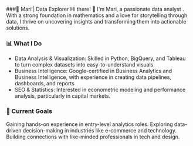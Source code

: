 ###🌟 Mari | Data Explorer
Hi there! 👋 I'm Mari, a passionate data analyst . With a strong foundation in mathematics and a love for storytelling through data, I thrive on uncovering insights and transforming them into actionable solutions.

### 📊 What I Do
- Data Analysis & Visualization: Skilled in Python, BigQuery, and Tableau to turn complex datasets into easy-to-understand visuals.
- Business Intelligence: Google-certified in Business Analytics and Business Intelligence, with experience in creating data pipelines, dashboards, and reports
-  SEO & Statistics: Interested in econometric modeling and performance analysis, particularly in capital markets.

### 🎯 Current Goals
Gaining hands-on experience in entry-level analytics roles.
Exploring data-driven decision-making in industries like e-commerce and technology.
Building connections with like-minded professionals in tech and design.
